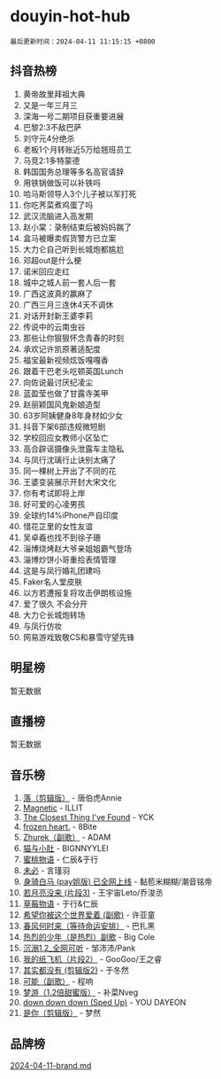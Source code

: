 # douyin-hot-hub

`最后更新时间：2024-04-11 11:15:15 +0800`

## 抖音热榜

1. 黄帝故里拜祖大典
1. 又是一年三月三
1. 深海一号二期项目获重要进展
1. 巴黎2:3不敌巴萨
1. 刘守元4分绝杀
1. 老板1个月转账近5万给翘班员工
1. 马竞2:1多特蒙德
1. 韩国国务总理等多名高官请辞
1. 用铁锅做饭可以补铁吗
1. 哈马斯领导人3个儿子被以军打死
1. 你吃荠菜煮鸡蛋了吗
1. 武汉流脑进入高发期
1. 赵小棠：录制结束后被妈妈踹了
1. 盒马被曝卖假货警方已立案
1. 大力仑自己听到长城炮都尴尬
1. 邓超out是什么梗
1. 诺米回应走红
1. 城中之城人前一套人后一套
1. 广西这波真的赢麻了
1. 广西三月三连休4天不调休
1. 对话开封新王婆李莉
1. 传说中的云南虫谷
1. 那些让你狠狠怀念青春的时刻
1. 承欢记许凯原著适配度
1. 福宝最新视频炫饭嘎嘎香
1. 跟着干巴老头吃顿英国Lunch
1. 向佐说最讨厌纪凌尘
1. 蓝盈莹也做了甘露寺美甲
1. 赵丽颖国风鬼新娘造型
1. 63岁阿姨健身8年身材如少女
1. 抖音下架6部违规微短剧
1. 学校回应女教师小区坠亡
1. 高合辟谣摄像头泄露车主隐私
1. 与凤行沈璃行止诀别太痛了
1. 同一棵树上开出了不同的花
1. 王婆变装展示开封大宋文化
1. 你有考试即将上岸
1. 好可爱的心凌男孩
1. 全球约14%iPhone产自印度
1. 惜花芷里的女性友谊
1. 吴卓羲也找不到徐子珊
1. 淄博烧烤赵大爷亲姐姐霸气登场
1. 淄博炒饼小哥重拾表情管理
1. 这是与凤行婚礼团建吗
1. Faker名人堂皮肤
1. 以方若遭报复将攻击伊朗核设施
1. 爱了很久 不会分开
1. 大力仑长城炮转场
1. 与凤行仿妆
1. 网易游戏致敬CS和暴雪守望先锋

## 明星榜

暂无数据

## 直播榜

暂无数据

## 音乐榜

1. [落（剪辑版）](https://sf6-cdn-tos.douyinstatic.com/obj/tos-cn-ve-2774/o0h6HvN1BBbli9LtU3i5fQIleBQMF5Cg4TZmmC) - 唐伯虎Annie
1. [Magnetic](https://sf5-hl-cdn-tos.douyinstatic.com/obj/tos-cn-ve-2774/oAQCYdBNZfLACGDmVFAsfAtpy32tqErgQ3XgBN) - ILLIT
1. [The Closest Thing I've Found](https://sf5-hl-cdn-tos.douyinstatic.com/obj/tos-cn-ve-2774/514ab5d9146f4d2ca454b7adff8e5e4d) - YCK
1. [frozen heart.](https://sf6-cdn-tos.douyinstatic.com/obj/tos-cn-ve-2774/oIIWJfyjIACZA9zQMtnJ6hQQhFC4vhCupoRBsO) - 8Bite
1. [Zhurek（副歌）](https://sf5-hl-cdn-tos.douyinstatic.com/obj/tos-cn-ve-2774/ooQm8FBZQDlf0btEYgVpCcSCQfrdJGBEKZYBGS) - ADAM
1. [猫与小肚](https://sf6-cdn-tos.douyinstatic.com/obj/tos-cn-ve-2774/osZeoClMECgK8DYl6VebABgbchEtPYQjZEnRtd) - BIGNNYYLEI
1. [蜜桃物语](https://sf6-cdn-tos.douyinstatic.com/obj/tos-cn-ve-2774/oIhOSCZtIACtYU4XQkngiW9kCBfVD1Fz9IYeqL) - 仁辰&于行
1. [未必](https://sf6-cdn-tos.douyinstatic.com/obj/tos-cn-ve-2774/ogntQMFnKQDZUgTCYuJgfLEtleYZZFxBQqhhFB) - 言瑾羽
1. [身骑白马 (pay姐版) 已全网上线](https://sf5-hl-cdn-tos.douyinstatic.com/obj/tos-cn-ve-2774/oQLO5ZgLsFkaDhdIIveF2zUCgfweY0gWaH4AQG) - 黏苞米糊糊/潮音铭帝
1. [若月亮没来 (片段3)](https://sf5-hl-cdn-tos.douyinstatic.com/obj/tos-cn-ve-2774/okfyEUsGW1B1ovJi5JiN9IjvAT2lMwA054GoEB) - 王宇宙Leto/乔浚丞
1. [草莓物语](https://sf5-hl-cdn-tos.douyinstatic.com/obj/tos-cn-ve-2774/okynhJ7jEAIIZBfsLgYMEI8QC3WbQNN66RKzhT) - 于行&仁辰
1. [希望你被这个世界爱着 (副歌)](https://sf3-cdn-tos.douyinstatic.com/obj/tos-cn-ve-2774/oUHCmWQfZlE3QQBKBeD8rCFLpJzPgCpImhsxMt) - 许亚童
1. [春风何时来（等待命运安排）](https://sf3-cdn-tos.douyinstatic.com/obj/tos-cn-ve-2774/oICBNbD3gelMfB4WgiD1KI2jQtXZE2FgHLwtsl) - 巴扎黑
1. [热烈的少年（是热烈）副歌](https://sf5-hl-cdn-tos.douyinstatic.com/obj/tos-cn-ve-2774/owVNI0CLDAUMtSz6TEYvfFBFL4UDFFhLfgK8fa) - Big Cole
1. [沉溺1.2_全网可听](https://sf5-hl-cdn-tos.douyinstatic.com/obj/tos-cn-ve-2774/ok2QoiBqsWAX9McZmWiI9gAB0EzwD4Xj6yfmtH) - 邹沛沛/Pank
1. [我的纸飞机（片段2）](https://sf5-hl-cdn-tos.douyinstatic.com/obj/tos-cn-ve-2774/oM2ZrKcg2CD5AeRB2gkeXOFB1IxAGJdZPazYHf) - GooGoo/王之睿
1. [其实都没有 (剪辑版2)](https://sf5-hl-cdn-tos.douyinstatic.com/obj/tos-cn-ve-2774/oEBNQenHZtBhxYjGgUDQk0BCHTigQafgFlbQ7k) - 于冬然
1. [可能（副歌）](https://sf5-hl-cdn-tos.douyinstatic.com/obj/tos-cn-ve-2774/cde1731888894259b333569393c2fb51) - 程响
1. [梦游（1.2倍甜蜜版）](https://sf5-hl-cdn-tos.douyinstatic.com/obj/tos-cn-ve-2774/o4gyAUm8hwufoEABmwVIiQtHsFuGzAEEWtNMzo) - 补菜Nveg
1. [down down down (Sped Up)](https://sf3-cdn-tos.douyinstatic.com/obj/tos-cn-ve-2774/ow80iABiXIO9DsFwK6WeZKMaJRi3BPJAotDy8m) - YOU DAYEON
1. [是你（剪辑版）](https://sf5-hl-cdn-tos.douyinstatic.com/obj/tos-cn-ve-2774/46019dae783c4c969944217fe1cfafc4) - 梦然

## 品牌榜

[2024-04-11-brand.md](2024-04-11-brand.md)
